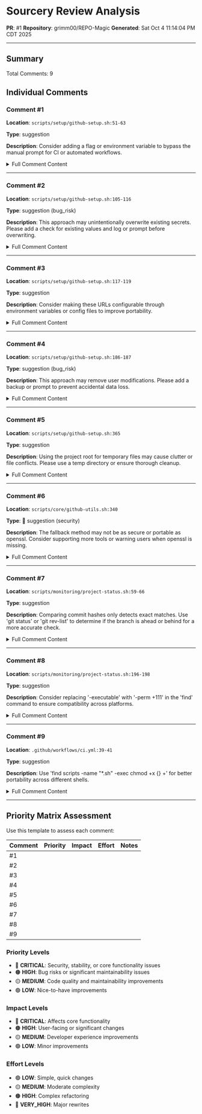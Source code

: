# Sourcery Review Analysis
**PR**: #1
**Repository**: grimm00/REPO-Magic
**Generated**: Sat Oct  4 11:14:04 PM CDT 2025

---

## Summary

Total Comments: 9

## Individual Comments

### Comment #1

**Location**: `scripts/setup/github-setup.sh:51-63`

**Type**: suggestion

**Description**: Consider adding a flag or environment variable to bypass the manual prompt for CI or automated workflows.

<details>
<summary>Full Comment Content</summary>

<pre><code>
### Comment 1
&lt;location&gt; `scripts/setup/github-setup.sh:51-63` &lt;/location&gt;
&lt;code_context&gt;
+    echo &quot;4. Check &#x27;Allow GitHub Actions to create and approve pull requests&#x27;&quot;
+    echo &quot;&quot;
+    
+    read -p &quot;Press Enter when you have configured these settings...&quot;
+    
+    # Set workflow permissions via API
&lt;/code_context&gt;

&lt;issue_to_address&gt;
**suggestion:** Manual confirmation step may block automation.

Consider adding a flag or environment variable to bypass the manual prompt for CI or automated workflows.

```suggestion
    echo &quot;Setting up repository permissions for GitHub Actions...&quot;
    echo &quot;Please ensure the following permissions are enabled in your repository:&quot;
    echo &quot;&quot;
    echo &quot;1. Go to: https://github.com/$PROJECT_REPO/settings/actions&quot;
    echo &quot;2. Under &#x27;Actions permissions&#x27;, select &#x27;Allow all actions and reusable workflows&#x27;&quot;
    echo &quot;3. Under &#x27;Workflow permissions&#x27;, select &#x27;Read and write permissions&#x27;&quot;
    echo &quot;4. Check &#x27;Allow GitHub Actions to create and approve pull requests&#x27;&quot;
    echo &quot;&quot;

    # Check for --no-prompt flag or GH_SETUP_NO_PROMPT env variable
    NO_PROMPT=false
    for arg in &quot;$@&quot;; do
        if [[ &quot;$arg&quot; == &quot;--no-prompt&quot; ]]; then
            NO_PROMPT=true
            break
        fi
    done
    if [[ &quot;${GH_SETUP_NO_PROMPT}&quot; == &quot;1&quot; ]]; then
        NO_PROMPT=true
    fi

    if [[ &quot;$NO_PROMPT&quot; == false ]]; then
        read -p &quot;Press Enter when you have configured these settings...&quot;
    else
        echo &quot;Skipping manual confirmation prompt due to --no-prompt flag or GH_SETUP_NO_PROMPT=1&quot;
    fi

    # Set workflow permissions via API
    gh_print_status &quot;INFO&quot; &quot;Setting workflow permissions via API...&quot;
```
&lt;/issue_to_address&gt;
</code></pre>

</details>

---

### Comment #2

**Location**: `scripts/setup/github-setup.sh:105-116`

**Type**: suggestion (bug_risk)

**Description**: This approach may unintentionally overwrite existing secrets. Please add a check for existing values and log or prompt before overwriting.

<details>
<summary>Full Comment Content</summary>

<pre><code>
### Comment 2
&lt;location&gt; `scripts/setup/github-setup.sh:105-116` &lt;/location&gt;
&lt;code_context&gt;
+    gh_print_status &quot;INFO&quot; &quot;Setting up secrets...&quot;
+    
+    # Core application secrets
+    echo &quot;$jwt_secret&quot; | gh secret set JWT_SECRET_KEY
+    gh_print_status &quot;SUCCESS&quot; &quot;JWT_SECRET_KEY set&quot;
+    
+    echo &quot;$api_key&quot; | gh secret set API_KEY
+    gh_print_status &quot;SUCCESS&quot; &quot;API_KEY set&quot;
+    
+    echo &quot;$webhook_secret&quot; | gh secret set WEBHOOK_SECRET
+    gh_print_status &quot;SUCCESS&quot; &quot;WEBHOOK_SECRET set&quot;
+    
&lt;/code_context&gt;

&lt;issue_to_address&gt;
**suggestion (bug_risk):** Secrets are set without checking for existing values.

This approach may unintentionally overwrite existing secrets. Please add a check for existing values and log or prompt before overwriting.

```suggestion
    gh_print_status &quot;INFO&quot; &quot;Setting up secrets...&quot;

    # Helper function to check and set secrets
    set_github_secret() {
        local secret_name=&quot;$1&quot;
        local secret_value=&quot;$2&quot;

        if gh secret list | grep -q &quot;^${secret_name}&quot;; then
            gh_print_status &quot;WARNING&quot; &quot;Secret &#x27;${secret_name}&#x27; already exists.&quot;
            read -p &quot;Overwrite &#x27;${secret_name}&#x27;? [y/N]: &quot; confirm
            if [[ &quot;$confirm&quot; =~ ^[Yy]$ ]]; then
                echo &quot;$secret_value&quot; | gh secret set &quot;$secret_name&quot;
                gh_print_status &quot;SUCCESS&quot; &quot;${secret_name} overwritten&quot;
            else
                gh_print_status &quot;INFO&quot; &quot;Skipped overwriting &#x27;${secret_name}&#x27;&quot;
            fi
        else
            echo &quot;$secret_value&quot; | gh secret set &quot;$secret_name&quot;
            gh_print_status &quot;SUCCESS&quot; &quot;${secret_name} set&quot;
        fi
    }

    # Core application secrets
    set_github_secret &quot;JWT_SECRET_KEY&quot; &quot;$jwt_secret&quot;
    set_github_secret &quot;API_KEY&quot; &quot;$api_key&quot;
    set_github_secret &quot;WEBHOOK_SECRET&quot; &quot;$webhook_secret&quot;
```
&lt;/issue_to_address&gt;
</code></pre>

</details>

---

### Comment #3

**Location**: `scripts/setup/github-setup.sh:117-119`

**Type**: suggestion

**Description**: Consider making these URLs configurable through environment variables or config files to improve portability.

<details>
<summary>Full Comment Content</summary>

<pre><code>
### Comment 3
&lt;location&gt; `scripts/setup/github-setup.sh:117-119` &lt;/location&gt;
&lt;code_context&gt;
+    gh_print_status &quot;SUCCESS&quot; &quot;WEBHOOK_SECRET set&quot;
+    
+    # Application configuration
+    echo &quot;https://thunderstore.io&quot; | gh secret set THUNDERSTORE_BASE_URL
+    gh_print_status &quot;SUCCESS&quot; &quot;THUNDERSTORE_BASE_URL set&quot;
+    
&lt;/code_context&gt;

&lt;issue_to_address&gt;
**suggestion:** Hardcoded URLs may reduce flexibility.

Consider making these URLs configurable through environment variables or config files to improve portability.

```suggestion
    # Application configuration

    # Ensure THUNDERSTORE_BASE_URL is set in the environment
    if [ -z &quot;${THUNDERSTORE_BASE_URL}&quot; ]; then
        gh_print_status &quot;ERROR&quot; &quot;THUNDERSTORE_BASE_URL environment variable is not set. Please export it before running this script.&quot;
        exit 1
    fi

    echo &quot;${THUNDERSTORE_BASE_URL}&quot; | gh secret set THUNDERSTORE_BASE_URL
    gh_print_status &quot;SUCCESS&quot; &quot;THUNDERSTORE_BASE_URL set&quot;
```
&lt;/issue_to_address&gt;
</code></pre>

</details>

---

### Comment #4

**Location**: `scripts/setup/github-setup.sh:186-187`

**Type**: suggestion (bug_risk)

**Description**: This approach may remove user modifications. Please add a backup or prompt to prevent accidental data loss.

<details>
<summary>Full Comment Content</summary>

<pre><code>
### Comment 4
&lt;location&gt; `scripts/setup/github-setup.sh:186-187` &lt;/location&gt;
&lt;code_context&gt;
+    mkdir -p &quot;$PROJECT_ROOT/.github/workflows&quot;
+    
+    # Create main CI/CD workflow
+    cat &gt; &quot;$PROJECT_ROOT/.github/workflows/ci.yml&quot; &lt;&lt; &#x27;EOF&#x27;
+name: CI/CD Pipeline
+
&lt;/code_context&gt;

&lt;issue_to_address&gt;
**suggestion (bug_risk):** Workflow file is overwritten unconditionally.

This approach may remove user modifications. Please add a backup or prompt to prevent accidental data loss.

```suggestion
    # Create main CI/CD workflow
    WORKFLOW_FILE=&quot;$PROJECT_ROOT/.github/workflows/ci.yml&quot;
    if [ -f &quot;$WORKFLOW_FILE&quot; ]; then
        echo &quot;Warning: $WORKFLOW_FILE already exists.&quot;
        read -p &quot;Do you want to overwrite it? (y/N) &quot; confirm
        if [[ &quot;$confirm&quot; =~ ^[Yy]$ ]]; then
            cp &quot;$WORKFLOW_FILE&quot; &quot;$WORKFLOW_FILE.bak&quot;
            echo &quot;Backup created at $WORKFLOW_FILE.bak&quot;
        else
            echo &quot;Aborting workflow file creation to prevent data loss.&quot;
            return 1
        fi
    fi
    cat &gt; &quot;$WORKFLOW_FILE&quot; &lt;&lt; &#x27;EOF&#x27;
```
&lt;/issue_to_address&gt;
</code></pre>

</details>

---

### Comment #5

**Location**: `scripts/setup/github-setup.sh:365`

**Type**: suggestion

**Description**: Using the project root for temporary files may cause clutter or file conflicts. Please use a temp directory or ensure thorough cleanup.

<details>
<summary>Full Comment Content</summary>

<pre><code>
### Comment 5
&lt;location&gt; `scripts/setup/github-setup.sh:365` &lt;/location&gt;
&lt;code_context&gt;
+    gh_print_section &quot;🛡️ Setting up Branch Protection Rules&quot;
+    
+    # Create branch protection configuration files
+    cat &gt; &quot;$PROJECT_ROOT/branch_protection_main.json&quot; &lt;&lt; &#x27;EOF&#x27;
+{
+  &quot;required_status_checks&quot;: {
&lt;/code_context&gt;

&lt;issue_to_address&gt;
**suggestion:** Temporary branch protection files are created in project root.

Using the project root for temporary files may cause clutter or file conflicts. Please use a temp directory or ensure thorough cleanup.

Suggested implementation:

```
    # Create a temporary directory for branch protection configuration files
    BRANCH_PROTECTION_TMP_DIR=&quot;$(mktemp -d)&quot;
    trap &#x27;rm -rf &quot;$BRANCH_PROTECTION_TMP_DIR&quot;&#x27; EXIT

    cat &gt; &quot;$BRANCH_PROTECTION_TMP_DIR/branch_protection_main.json&quot; &lt;&lt; &#x27;EOF&#x27;
{
  &quot;required_status_checks&quot;: {
    &quot;strict&quot;: true,
    &quot;contexts&quot;: [&quot;test&quot;]
  },
  &quot;enforce_admins&quot;: true,
  &quot;required_pull_request_reviews&quot;: {
    &quot;required_approving_review_count&quot;: 1
  },
  &quot;restrictions&quot;: null
}
EOF

```

If other parts of the script reference `$PROJECT_ROOT/branch_protection_main.json`, update them to use `$BRANCH_PROTECTION_TMP_DIR/branch_protection_main.json` instead.
&lt;/issue_to_address&gt;
</code></pre>

</details>

---

### Comment #6

**Location**: `scripts/core/github-utils.sh:340`

**Type**: 🚨 suggestion (security)

**Description**: The fallback method may not be as secure or portable as openssl. Consider supporting more tools or warning users when openssl is missing.

<details>
<summary>Full Comment Content</summary>

<pre><code>
### Comment 6
&lt;location&gt; `scripts/core/github-utils.sh:340` &lt;/location&gt;
&lt;code_context&gt;
+# Generate secure random value
+gh_generate_secret() {
+    local length=${1:-32}
+    if gh_command_exists &quot;openssl&quot;; then
+        openssl rand -base64 &quot;$length&quot;
+    else
&lt;/code_context&gt;

&lt;issue_to_address&gt;
**🚨 suggestion (security):** Fallback for secret generation may not be cryptographically secure.

The fallback method may not be as secure or portable as openssl. Consider supporting more tools or warning users when openssl is missing.
&lt;/issue_to_address&gt;
</code></pre>

</details>

---

### Comment #7

**Location**: `scripts/monitoring/project-status.sh:59-66`

**Type**: suggestion

**Description**: Comparing commit hashes only detects exact matches. Use 'git status' or 'git rev-list' to determine if the branch is ahead or behind for a more accurate check.

<details>
<summary>Full Comment Content</summary>

<pre><code>
### Comment 7
&lt;location&gt; `scripts/monitoring/project-status.sh:59-66` &lt;/location&gt;
&lt;code_context&gt;
+    
+    # Check if branch is up to date
+    if gh_remote_branch_exists &quot;$current_branch&quot;; then
+        local local_commit=$(git rev-parse HEAD)
+        local remote_commit=$(git rev-parse &quot;origin/$current_branch&quot;)
+        
+        if [ &quot;$local_commit&quot; = &quot;$remote_commit&quot; ]; then
+            gh_print_status &quot;SUCCESS&quot; &quot;Branch is up to date with remote&quot;
+        else
&lt;/code_context&gt;

&lt;issue_to_address&gt;
**suggestion:** Branch up-to-date check does not handle diverged branches.

Comparing commit hashes only detects exact matches. Use &#x27;git status&#x27; or &#x27;git rev-list&#x27; to determine if the branch is ahead or behind for a more accurate check.

```suggestion
    # Check if branch is up to date
    if gh_remote_branch_exists &quot;$current_branch&quot;; then
        local ahead_count=$(git rev-list --count HEAD ^origin/&quot;$current_branch&quot;)
        local behind_count=$(git rev-list --count origin/&quot;$current_branch&quot; ^HEAD)

        if [ &quot;$ahead_count&quot; -eq 0 ] &amp;&amp; [ &quot;$behind_count&quot; -eq 0 ]; then
            gh_print_status &quot;SUCCESS&quot; &quot;Branch is up to date with remote&quot;
        elif [ &quot;$ahead_count&quot; -gt 0 ] &amp;&amp; [ &quot;$behind_count&quot; -eq 0 ]; then
            gh_print_status &quot;WARNING&quot; &quot;Branch is ahead of remote by $ahead_count commit(s)&quot;
        elif [ &quot;$ahead_count&quot; -eq 0 ] &amp;&amp; [ &quot;$behind_count&quot; -gt 0 ]; then
            gh_print_status &quot;WARNING&quot; &quot;Branch is behind remote by $behind_count commit(s)&quot;
        else
            gh_print_status &quot;ERROR&quot; &quot;Branch has diverged from remote (ahead by $ahead_count, behind by $behind_count)&quot;
        fi
```
&lt;/issue_to_address&gt;
</code></pre>

</details>

---

### Comment #8

**Location**: `scripts/monitoring/project-status.sh:196-198`

**Type**: suggestion

**Description**: Consider replacing '-executable' with '-perm +111' in the 'find' command to ensure compatibility across platforms.

<details>
<summary>Full Comment Content</summary>

<pre><code>
### Comment 8
&lt;location&gt; `scripts/monitoring/project-status.sh:196-198` &lt;/location&gt;
&lt;code_context&gt;
+        gh_print_status &quot;SUCCESS&quot; &quot;Shell scripts found&quot;
+        
+        # Check script permissions
+        local executable_count=$(find &quot;$PROJECT_ROOT&quot; -name &quot;*.sh&quot; -executable | wc -l)
+        local total_scripts=$(find &quot;$PROJECT_ROOT&quot; -name &quot;*.sh&quot; | wc -l)
+        
&lt;/code_context&gt;

&lt;issue_to_address&gt;
**suggestion:** Use of &#x27;-executable&#x27; may not be portable.

Consider replacing &#x27;-executable&#x27; with &#x27;-perm +111&#x27; in the &#x27;find&#x27; command to ensure compatibility across platforms.

```suggestion
        # Check script permissions
        local executable_count=$(find &quot;$PROJECT_ROOT&quot; -name &quot;*.sh&quot; -perm +111 | wc -l)
        local total_scripts=$(find &quot;$PROJECT_ROOT&quot; -name &quot;*.sh&quot; | wc -l)
```
&lt;/issue_to_address&gt;
</code></pre>

</details>

---

### Comment #9

**Location**: `.github/workflows/ci.yml:39-41`

**Type**: suggestion

**Description**: Use 'find scripts -name "*.sh" -exec chmod +x {} +' for better portability across different shells.

<details>
<summary>Full Comment Content</summary>

<pre><code>
### Comment 9
&lt;location&gt; `.github/workflows/ci.yml:39-41` &lt;/location&gt;
&lt;code_context&gt;
+    - name: Check file permissions
+      run: |
+        # Ensure scripts are executable
+        chmod +x scripts/**/*.sh
+        chmod +x *.sh
+        
&lt;/code_context&gt;

&lt;issue_to_address&gt;
**suggestion:** Recursive chmod with glob may not work in all shells.

Use &#x27;find scripts -name &quot;*.sh&quot; -exec chmod +x {} +&#x27; for better portability across different shells.

```suggestion
        # Ensure scripts are executable
        find scripts -name &quot;*.sh&quot; -exec chmod +x {} +
        chmod +x *.sh
```
&lt;/issue_to_address&gt;
</code></pre>

</details>

---

## Priority Matrix Assessment

Use this template to assess each comment:

| Comment | Priority | Impact | Effort | Notes |
|---------|----------|--------|--------|-------|
| #1 | | | | |
| #2 | | | | |
| #3 | | | | |
| #4 | | | | |
| #5 | | | | |
| #6 | | | | |
| #7 | | | | |
| #8 | | | | |
| #9 | | | | |

### Priority Levels
- 🔴 **CRITICAL**: Security, stability, or core functionality issues
- 🟠 **HIGH**: Bug risks or significant maintainability issues
- 🟡 **MEDIUM**: Code quality and maintainability improvements
- 🟢 **LOW**: Nice-to-have improvements

### Impact Levels
- 🔴 **CRITICAL**: Affects core functionality
- 🟠 **HIGH**: User-facing or significant changes
- 🟡 **MEDIUM**: Developer experience improvements
- 🟢 **LOW**: Minor improvements

### Effort Levels
- 🟢 **LOW**: Simple, quick changes
- 🟡 **MEDIUM**: Moderate complexity
- 🟠 **HIGH**: Complex refactoring
- 🔴 **VERY_HIGH**: Major rewrites


